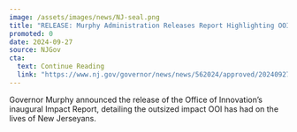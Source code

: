 ```yaml
---
image: /assets/images/news/NJ-seal.png
title: "RELEASE: Murphy Administration Releases Report Highlighting OOI’s Impact"
promoted: 0
date: 2024-09-27
source: NJGov
cta:
  text: Continue Reading
  link: "https://www.nj.gov/governor/news/news/562024/approved/20240927b.shtml"
---
```


Governor Murphy announced the release of the Office of Innovation’s inaugural Impact Report, detailing the outsized impact OOI has had on the lives of New Jerseyans.
